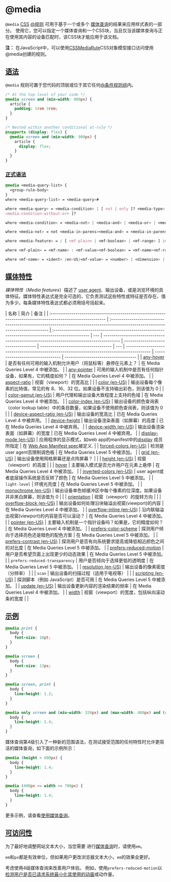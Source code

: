 # @media

`@media` [CSS](https://developer.mozilla.org/en/CSS) [@规则](https://developer.mozilla.org/zh-CN/docs/Web/CSS/At-rule) 可用于基于一个或多个 [媒体查询](https://developer.mozilla.org/en-US/docs/Web/CSS/Media_Queries/Using_media_queries)的结果来应用样式表的一部分。 使用它，您可以指定一个媒体查询和一个CSS块，当且仅当该媒体查询与正在使用其内容的设备匹配时，该CSS块才能应用于该文档。

**注：** 在JavaScript中，可以使用[CSSMediaRule](https://developer.mozilla.org/zh-CN/docs/Web/API/CSSMediaRule)CSS对象模型接口访问使用@media创建的规则。

## [语法](https://developer.mozilla.org/zh-CN/docs/Web/CSS/@media#语法)

`@media` 规则可置于您代码的顶层或位于其它任何[@条件规则组](https://developer.mozilla.org/zh-CN/docs/Web/CSS/At-rule#条件规则组)内。

```css
/* At the top level of your code */
@media screen and (min-width: 900px) {
  article {
    padding: 1rem 3rem;
  }
}

/* Nested within another conditional at-rule */
@supports (display: flex) {
  @media screen and (min-width: 900px) {
    article {
      display: flex;
    }
  }
}
```

### [正式语法](https://developer.mozilla.org/zh-CN/docs/Web/CSS/@media#正式语法)

```css
@media <media-query-list> {
  <group-rule-body>
}
where <media-query-list> = <media-query>#

where <media-query> = <media-condition> | [ not | only ]? <media-type> [ and
<media-condition-without-or> ]?

where <media-condition> = <media-not> | <media-and> | <media-or> | <media-in-parens><media-type> = <ident> (en-US)<media-condition-without-or> = <media-not> | <media-and> | <media-in-parens>

where <media-not> = not <media-in-parens><media-and> = <media-in-parens> [ and <media-in-parens> ]+<media-or> = <media-in-parens> [ or <media-in-parens> ]+<media-in-parens> = ( <media-condition> ) | <media-feature> | <general-enclosed>

where <media-feature> = ( [ <mf-plain> | <mf-boolean> | <mf-range> ] )<general-enclosed> = [ <function-token> <any-value> ) ] | ( <ident> (en-US) <any-value> )

where <mf-plain> = <mf-name> : <mf-value><mf-boolean> = <mf-name><mf-range> = <mf-name> [ '<' | '>' ]? '='? <mf-value> | <mf-value> [ '<' | '>' ]? '='? <mf-name> | <mf-value> '<' '='? <mf-name> '<' '='? <mf-value> | <mf-value> '>' '='? <mf-name> '>' '='? <mf-value>

where <mf-name> = <ident> (en-US)<mf-value> = <number> | <dimension> | <ident> (en-US) | <ratio>
```

## [媒体特性](https://developer.mozilla.org/zh-CN/docs/Web/CSS/@media#媒体特性)

_媒体特性_（_Media features_）描述了 [user agent](https://developer.mozilla.org/zh-CN/docs/Glossary/User_agent)、输出设备，或是浏览环境的具体特征。媒体特性表达式是完全可选的，它负责测试这些特性或特征是否存在、值为多少。每条媒体特性表达式都必须用括号括起来。

| 名称                                                                                                       | 简介                                                                                                                           | 备注                                                                                             |
| :--------------------------------------------------------------------------------------------------------- | :----------------------------------------------------------------------------------------------------------------------------- | :----------------------------------------------------------------------------------------------- | --- | -------------------------------------------------------------------------------------- | ----------------------------------- | ----------------------------------- | --- | ------------------------------------------------------------------------------------------ | -------------------------------- | ----------------------------------- |
| [any-hover](https://developer.mozilla.org/zh-CN/docs/Web/CSS/@media/any-hover)                             | 是否有任何可用的输入机制允许用户（将鼠标等）悬停在元素上？                                                                     | 在 Media Queries Level 4 中被添加。                                                              |
| [any-pointer](https://developer.mozilla.org/zh-CN/docs/Web/CSS/@media/any-pointer)                         | 可用的输入机制中是否有任何指针设备，如果有，它的精度如何？                                                                     | 在 Media Queries Level 4 中被添加。                                                              |
| [aspect-ratio](https://developer.mozilla.org/zh-CN/docs/Web/CSS/@media/aspect-ratio)                       | 视窗（viewport）的宽高比                                                                                                       |                                                                                                  |
| [color (en-US)](https://developer.mozilla.org/en-US/docs/Web/CSS/@media/color)                             | 输出设备每个像素的比特值，常见的有 8、16、32 位。如果设备不支持输出彩色，则该值为 0                                            |                                                                                                  |
| [color-gamut (en-US)](https://developer.mozilla.org/en-US/docs/Web/CSS/@media/color-gamut)                 | 用户代理和输出设备大致程度上支持的色域                                                                                         | 在 Media Queries Level 4 中被添加。                                                              |
| [color-index (en-US)](https://developer.mozilla.org/en-US/docs/Web/CSS/@media/color-index)                 | 输出设备的颜色查询表（color lookup table）中的条目数量，如果设备不使用颜色查询表，则该值为 0                                   |                                                                                                  |
| [device-aspect-ratio (en-US)](https://developer.mozilla.org/en-US/docs/Web/CSS/@media/device-aspect-ratio) | 输出设备的宽高比                                                                                                               | 已在 Media Queries Level 4 中被弃用。                                                            |
| [device-height](https://developer.mozilla.org/zh-CN/docs/Web/CSS/@media/device-height)                     | 输出设备渲染表面（如屏幕）的高度                                                                                               | 已在 Media Queries Level 4 中被弃用。                                                            |
| [device-width (en-US)](https://developer.mozilla.org/en-US/docs/Web/CSS/@media/device-width)               | 输出设备渲染表面（如屏幕）的宽度                                                                                               | 已在 Media Queries Level 4 中被弃用。                                                            |
| [display-mode (en-US)](https://developer.mozilla.org/en-US/docs/Web/CSS/@media/display-mode)               | 应用程序的显示模式，如web app的manifest中的[display](https://developer.mozilla.org/zh-CN/docs/Web/Manifest#display) 成员所指定 | 在 [Web App Manifest spec](http://w3c.github.io/manifest/#the-display-mode-media-feature)被定义. |
| [forced-colors (en-US)](https://developer.mozilla.org/en-US/docs/Web/CSS/@media/forced-colors)             | 检测是user agent否限制调色板                                                                                                   | 在 Media Queries Level 5 中被添加。                                                              |
| [grid (en-US)](https://developer.mozilla.org/en-US/docs/Web/CSS/@media/grid)                               | 输出设备使用网格屏幕还是点阵屏幕？                                                                                             |                                                                                                  |
| [height (en-US)](https://developer.mozilla.org/en-US/docs/Web/CSS/@media/height)                           | 视窗（viewport）的高度                                                                                                         |                                                                                                  |
| [hover](https://developer.mozilla.org/zh-CN/docs/Web/CSS/@media/hover)                                     | 主要输入模式是否允许用户在元素上悬停                                                                                           | 在 Media Queries Level 4 中被添加。                                                              |
| [inverted-colors (en-US)](https://developer.mozilla.org/en-US/docs/Web/CSS/@media/inverted-colors)         | user agent或者底层操作系统是否反转了颜色                                                                                       | 在 Media Queries Level 5 中被添加。                                                              |
| `light-level`                                                                                              | 环境光亮度                                                                                                                     | 在 Media Queries Level 5 中被添加。                                                              |
| [monochrome (en-US)](https://developer.mozilla.org/en-US/docs/Web/CSS/@media/monochrome)                   | 输出设备单色帧缓冲区中每个像素的位深度。如果设备并非黑白屏幕，则该值为 0                                                       |                                                                                                  |
| [orientation](https://developer.mozilla.org/zh-CN/docs/Web/CSS/@media/orientation)                         | 视窗（viewport）的旋转方向                                                                                                     |                                                                                                  |
| [overflow-block (en-US)](https://developer.mozilla.org/en-US/docs/Web/CSS/@media/overflow-block)           | 输出设备如何处理沿块轴溢出视窗(viewport)的内容                                                                                 | 在 Media Queries Level 4 中被添加。                                                              |
| [overflow-inline (en-US)](https://developer.mozilla.org/en-US/docs/Web/CSS/@media/overflow-inline)         | 沿内联轴溢出视窗(viewport)的内容是否可以滚动？                                                                                 | 在 Media Queries Level 4 中被添加。                                                              |
| [pointer (en-US)](https://developer.mozilla.org/en-US/docs/Web/CSS/@media/pointer)                         | 主要输入机制是一个指针设备吗？如果是，它的精度如何？                                                                           | 在 Media Queries Level 4 中被添加。                                                              |
| [prefers-color-scheme](https://developer.mozilla.org/zh-CN/docs/Web/CSS/@media/prefers-color-scheme)       | 探测用户倾向于选择亮色还是暗色的配色方案                                                                                       | 在 Media Queries Level 5 中被添加。                                                              |
| [prefers-contrast (en-US)](https://developer.mozilla.org/en-US/docs/Web/CSS/@media/prefers-contrast)       | 探测用户是否有向系统要求提高或降低相近颜色之间的对比度                                                                         | 在 Media Queries Level 5 中被添加。                                                              |
| [prefers-reduced-motion](https://developer.mozilla.org/zh-CN/docs/Web/CSS/@media/prefers-reduced-motion)   | 用户是否希望页面上出现更少的动态效果                                                                                           | 在 Media Queries Level 5 中被添加。                                                              |
| `prefers-reduced-transparency`                                                                             | 用户是否倾向于选择更低的透明度                                                                                                 | 在 Media Queries Level 5 中被添加。                                                              |
| [resolution (en-US)](https://developer.mozilla.org/en-US/docs/Web/CSS/@media/resolution)                   | 输出设备的像素密度（分辨率）                                                                                                   |                                                                                                  |
| `scan`                                                                                                     | 输出设备的扫描过程（适用于电视等）                                                                                             |                                                                                                  |     | [scripting (en-US)](https://developer.mozilla.org/en-US/docs/Web/CSS/@media/scripting) | 探测脚本（例如 JavaScript）是否可用 | 在 Media Queries Level 5 中被添加。 |     | [update (en-US)](https://developer.mozilla.org/en-US/docs/Web/CSS/@media/update-frequency) | 输出设备更新内容的渲染结果的频率 | 在 Media Queries Level 4 中被添加。 |
| [width](https://developer.mozilla.org/zh-CN/docs/Web/CSS/@media/width)                                     | 视窗（viewport）的宽度，包括纵向滚动条的宽度                                                                                   |                                                                                                  |

## [示例](https://developer.mozilla.org/zh-CN/docs/Web/CSS/@media#示例)

```css
@media print {
  body {
    font-size: 10pt;
  }
}

@media screen {
  body {
    font-size: 13px;
  }
}

@media screen, print {
  body {
    line-height: 1.2;
  }
}

@media only screen and (min-width: 320px) and (max-width: 480px) and (resolution: 150dpi) {
  body {
    line-height: 1.4;
  }
}
```

媒体查询第4级引入了一种新的范围语法，在测试接受范围的任何特性时允许更简洁的媒体查询，如下面的示例所示：

```css
@media (height > 600px) {
  body {
    line-height: 1.4;
  }
}

@media (400px <= width <= 700px) {
  body {
    line-height: 1.4;
  }
}
```

更多示例，请查看[使用媒体查询](https://developer.mozilla.org/en-US/docs/Web/CSS/Media_Queries/Using_media_queries#syntax)。

## [可访问性](https://developer.mozilla.org/zh-CN/docs/Web/CSS/@media#可访问性)

为了最好地调整网站文本大小，当您需要[](https://developer.mozilla.org/zh-CN/docs/Web/CSS/length) 进行[媒体查询](https://developer.mozilla.org/en-US/docs/Web/CSS/Media_Queries/Using_media_queries)时，请使用`em`。

`em`和`px`都是有效单位，但如果用户更改浏览器文本大小，`em`的效果会更好。

考虑使用4级媒体查询来改善用户体验。 例如，使用`prefers-reduced-motion`以[检测用户是否已请求系统最小化其使用的动画](https://developer.mozilla.org/en-US/docs/Web/CSS/@media/prefers-reduced-motion)或动作量。
